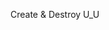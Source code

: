 Create & Destroy
U_U

<!---
TreblaMagic/TreblaMagic is a ✨ special ✨ repository because its `README.md` (this file) appears on your GitHub profile.
You can click the Preview link to take a look at your changes.
--->
